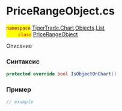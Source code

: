 
# PriceRangeObject.cs
<mark style="color:purple;">`namespace`</mark> [TigerTrade.Chart](../../../../../TigerTrade.Chart.md).[Objects](../../../../../TigerTrade.Chart/Objects.md).[List](../../../../../TigerTrade.Chart/Objects/List.md)  
<mark style="color:red;">&nbsp;&nbsp;&nbsp;&nbsp;&nbsp;&nbsp;&nbsp;&nbsp;`class`</mark> [PriceRangeObject](../../PriceRangeObject.cs.md)

Описание

### Синтаксис
```csharp
protected override bool IsObjectOnChart()
```


### Пример  
```csharp
// example
```
                    
                    